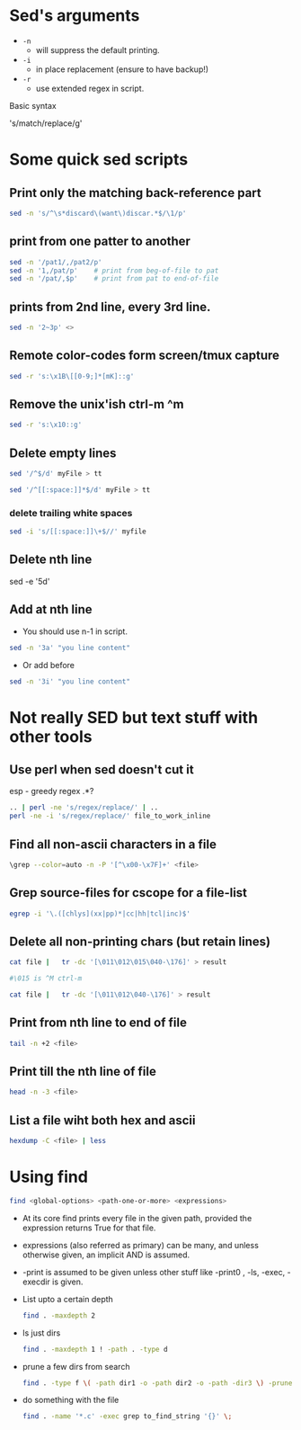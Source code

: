 # Sed's arguments

* `-n` 
    * will suppress the default printing.
* `-i` 
    * in place replacement (ensure to have backup!)
* `-r` 
    * use extended regex in script.

Basic syntax

's/match/replace/g'

# Some quick sed scripts

## Print only the matching back-reference part

```sh
sed -n 's/^\s*discard\(want\)discar.*$/\1/p'
```

## print from one patter to another

```sh
sed -n '/pat1/,/pat2/p'
sed -n '1,/pat/p'    # print from beg-of-file to pat
sed -n '/pat/,$p'    # print from pat to end-of-file
```

## prints from 2nd line, every 3rd line.

```sh
sed -n '2~3p' <>
```

## Remote color-codes form screen/tmux capture

```sh
sed -r 's:\x1B\[[0-9;]*[mK]::g'
```

## Remove the unix'ish ctrl-m ^m

```sh
sed -r 's:\x10::g'
```

## Delete empty lines

```sh
sed '/^$/d' myFile > tt

sed '/^[[:space:]]*$/d' myFile > tt
```

### delete trailing white spaces

```sh
sed -i 's/[[:space:]]\+$//' myfile
```

## Delete nth line

sed -e '5d'

## Add at nth line

* You should use n-1 in script.

```sh
sed -n '3a' "you line content"
```

* Or add before

```sh
sed -n '3i' "you line content"
```

# Not really SED but text stuff with other tools

## Use perl when sed doesn't cut it

esp - greedy regex .*?

```sh
.. | perl -ne 's/regex/replace/' | ..
perl -ne -i 's/regex/replace/' file_to_work_inline
```

## Find all non-ascii characters in a file

```sh
\grep --color=auto -n -P '[^\x00-\x7F]+' <file>
```

## Grep source-files for cscope for a file-list

```sh
egrep -i '\.([chlys](xx|pp)*|cc|hh|tcl|inc)$'
```

## Delete all non-printing chars (but retain lines)

```sh
cat file |   tr -dc '[\011\012\015\040-\176]' > result

#\015 is ^M ctrl-m

cat file |   tr -dc '[\011\012\040-\176]' > result
```

## Print from nth line to end of file

```sh
tail -n +2 <file>
```

## Print till the nth line of file

```sh
head -n -3 <file>
```

## List a file wiht both hex and ascii

```sh
hexdump -C <file> | less
```

# Using find

```sh
find <global-options> <path-one-or-more> <expressions>
```

* At its core find prints every file in the given path, provided the expression returns True for that file.
* expressions (also referred as primary) can be many, and unless otherwise given, an implicit AND is assumed.
* -print is assumed to be given unless other stuff like -print0 , -ls, -exec, -execdir is given.

* List upto a certain depth
    ```sh
    find . -maxdepth 2
    ```
* ls just dirs
    ```sh
    find . -maxdepth 1 ! -path . -type d
    ```
* prune a few dirs from search
    ```sh
    find . -type f \( -path dir1 -o -path dir2 -o -path -dir3 \) -prune -o -print
    ```
* do something with the file
    ```sh
    find . -name '*.c' -exec grep to_find_string '{}' \;
    ```
